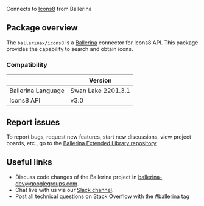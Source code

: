 Connects to [Icons8](https://developers.icons8.com/docs/getting-started) from Ballerina

## Package overview
The `ballerinax/icons8` is a [Ballerina](https://ballerina.io/) connector for Icons8 API.
This package provides the capability to search and obtain icons.

### Compatibility
|                    | Version         |
|--------------------|-----------------|
| Ballerina Language | Swan Lake 2201.3.1| 
| Icons8 API         | v3.0            |

## Report issues
To report bugs, request new features, start new discussions, view project boards, etc., go to the [Ballerina Extended Library repository](https://github.com/ballerina-platform/ballerina-extended-library)

## Useful links
- Discuss code changes of the Ballerina project in [ballerina-dev@googlegroups.com](mailto:ballerina-dev@googlegroups.com).
- Chat live with us via our [Slack channel](https://ballerina.io/community/slack/).
- Post all technical questions on Stack Overflow with the [#ballerina](https://stackoverflow.com/questions/tagged/ballerina) tag
